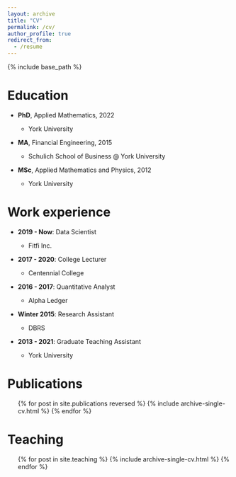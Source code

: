 ```yaml
---
layout: archive
title: "CV"
permalink: /cv/
author_profile: true
redirect_from:
  - /resume
---
```


{% include base_path %}

Education
======
* **PhD**, Applied Mathematics, 2022
  * York University

* **MA**, Financial Engineering, 2015
  * Schulich School of Business @ York University

* **MSc**, Applied Mathematics and Physics, 2012
  * York University


Work experience
======
* **2019 - Now**: Data Scientist
  * Fitfi Inc.

* **2017 - 2020**: College Lecturer
  * Centennial College

* **2016 - 2017**: Quantitative Analyst
  * Alpha Ledger

* **Winter 2015**: Research Assistant
  * DBRS

* **2013 - 2021**: Graduate Teaching Assistant
  * York University
  
<!-- Skills
======
* Skill 1
* Skill 2
  * Sub-skill 2.1
  * Sub-skill 2.2
  * Sub-skill 2.3
* Skill 3 -->

Publications
======
  <ul>{% for post in site.publications reversed %}
    {% include archive-single-cv.html %}
  {% endfor %}</ul>
  
<!-- Talks
======
  <ul>{% for post in site.talks %}
    {% include archive-single-talk-cv.html %}
  {% endfor %}</ul> -->
  
Teaching
======
  <ul>{% for post in site.teaching %}
    {% include archive-single-cv.html %}
  {% endfor %}</ul>
  
<!-- Service and leadership
======
* Currently signed in to 43 different slack teams -->
